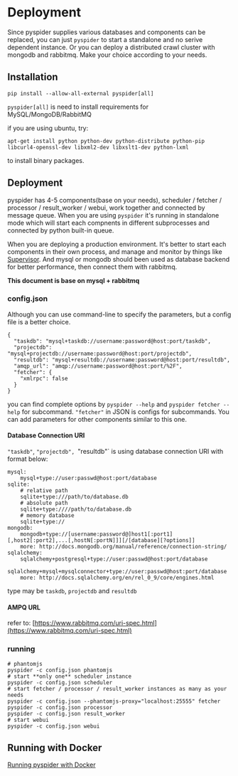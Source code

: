 Deployment
===========

Since pyspider supplies various databases and components can be replaced, you can just `pyspider` to start a standalone and no serive dependent instance. Or you can deploy a distributed crawl cluster with mongodb and rabbitmq. Make your choice according to your needs.

Installation
------------

`pip install --allow-all-external pyspider[all]`


`pyspider[all]` is need to install requirements for MySQL/MongoDB/RabbitMQ


if you are using ubuntu, try:
```
apt-get install python python-dev python-distribute python-pip libcurl4-openssl-dev libxml2-dev libxslt1-dev python-lxml
```
to install binary packages.

Deployment
----------

pyspider has 4-5 components(base on your needs), scheduler / fetcher / processor / result_worker / webui, work together and connected by message queue. When you are using `pyspider` it's running in standalone mode which will start each compnents in different subprocesses and connected by python built-in queue.

When you are deploying a production environment. It's better to start each components in their own process, and manage and monitor by things like [Supervisor](http://supervisord.org/). And mysql or mongodb should been used as database backend for better performance, then connect them with rabbitmq.

**This document is base on mysql + rabbitmq**

### config.json
Although you can use command-line to specify the parameters, but a config file is a better choice.

```
{
  "taskdb": "mysql+taskdb://username:password@host:port/taskdb",
  "projectdb": "mysql+projectdb://username:password@host:port/projectdb",
  "resultdb": "mysql+resultdb://username:password@host:port/resultdb",
  "amqp_url": "amqp://username:password@host:port/%2F",
  "fetcher": {
    "xmlrpc": false
  }
}
```

you can find complete options by `pyspider --help` and `pyspider fetcher --help` for subcommand. `"fetcher"` in JSON  is configs for subcommands. You can add parameters for other components similar to this one.

#### Database Connection URI
`"taskdb"`, `"projectdb", `"resultdb"` is using database connection URI with format below:

```
mysql:
    mysql+type://user:passwd@host:port/database
sqlite:
    # relative path
    sqlite+type:///path/to/database.db
    # absolute path
    sqlite+type:////path/to/database.db
    # memory database
    sqlite+type://
mongodb:
    mongodb+type://[username:password@]host1[:port1][,host2[:port2],...[,hostN[:portN]]][/[database][?options]]
    more: http://docs.mongodb.org/manual/reference/connection-string/
sqlalchemy:
    sqlalchemy+postgresql+type://user:passwd@host:port/database
    sqlalchemy+mysql+mysqlconnector+type://user:passwd@host:port/database
    more: http://docs.sqlalchemy.org/en/rel_0_9/core/engines.html
```

type may be `taskdb`, `projectdb` and `resultdb`

#### AMPQ URL
refer to: [https://www.rabbitmq.com/uri-spec.html](https://www.rabbitmq.com/uri-spec.html)

### running

```
# phantomjs
pyspider -c config.json phantomjs
# start **only one** scheduler instance
pyspider -c config.json scheduler
# start fetcher / processor / result_worker instances as many as your needs
pyspider -c config.json --phantomjs-proxy="localhost:25555" fetcher
pyspider -c config.json processor
pyspider -c config.json result_worker
# start webui
pyspider -c config.json webui
```

Running with Docker
-------------------
[Running pyspider with Docker](Running-pyspider-with-Docker)
